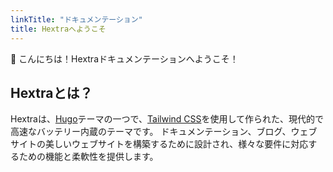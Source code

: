 ```yaml
---
linkTitle: "ドキュメンテーション"
title: Hextraへようこそ
---
```


👋 こんにちは！Hextraドキュメンテーションへようこそ！

## Hextraとは？

Hextraは、[Hugo][hugo]テーマの一つで、[Tailwind CSS][tailwind-css]を使用して作られた、現代的で高速なバッテリー内蔵のテーマです。
ドキュメンテーション、ブログ、ウェブサイトの美しいウェブサイトを構築するために設計され、様々な要件に対応するための機能と柔軟性を提供します。

[hugo]: https://gohugo.io/
[flex-search]: https://github.com/nextapps-de/flexsearch
[tailwind-css]: https://tailwindcss.com/
